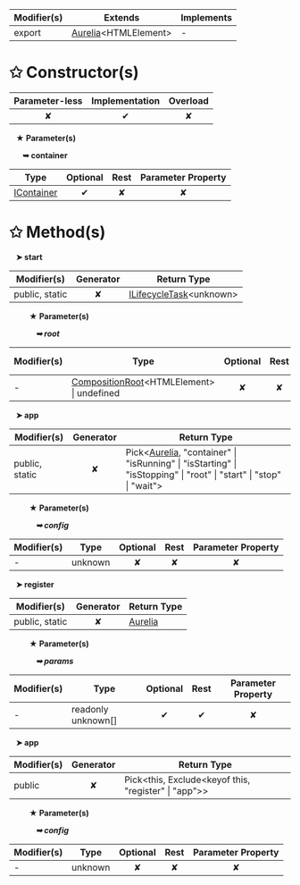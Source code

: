 | Modifier(s)                            | Extends                      | Implements                                    |
|----------------------------------------|------------------------------|-----------------------------------------------|
| export | [Aurelia](/aurelia/class/quick-start/aurelia)&lt;HTMLElement&gt; | - |

# &#10025; Constructor(s)

| Parameter-less                         | Implementation                          | Overload                          |
|:--------------------------------------:|:---------------------------------------:|:---------------------------------:|
| ✘ | ✔ | ✘ |

&nbsp;&nbsp; **&#9733; Parameter(s)**

&nbsp;&nbsp;&nbsp;&nbsp;&nbsp; **&#10149; container**

| Type                        | Optional                           | Rest                          | Parameter Property                          |
|-----------------------------|:----------------------------------:|:-----------------------------:|:-------------------------------------------:|
| [IContainer](/kernel/interface/di/icontainer) | ✔  | ✘ | ✘ |

# &#10025; Method(s)

&nbsp;&nbsp; **&#10148; start**

| Modifier(s)                              | Generator                          | Return Type                       |
|------------------------------------------|:----------------------------------:|-----------------------------------|
| public, static | ✘ | [ILifecycleTask](/runtime/interface/lifecycle-task/ilifecycletask)&lt;unknown&gt; |

&nbsp;&nbsp;&nbsp;&nbsp;&nbsp;&nbsp;&nbsp;&nbsp; **&#9733; Parameter(s)**

&nbsp;&nbsp;&nbsp;&nbsp;&nbsp;&nbsp;&nbsp;&nbsp;&nbsp;&nbsp;&nbsp; _**&#10149; root**_

| Modifier(s)                              | Type                        | Optional                           | Rest                          | Parameter Property                          |
|------------------------------------------|-----------------------------|:----------------------------------:|:-----------------------------:|:-------------------------------------------:|
| - | [CompositionRoot](/runtime/class/aurelia/compositionroot)&lt;HTMLElement&gt; &#124; undefined | ✘  | ✘ | ✘ |

&nbsp;&nbsp; **&#10148; app**

| Modifier(s)                              | Generator                          | Return Type                       |
|------------------------------------------|:----------------------------------:|-----------------------------------|
| public, static | ✘ | Pick&lt;[Aurelia](/aurelia/class/quick-start/aurelia), "container" &#124; "isRunning" &#124; "isStarting" &#124; "isStopping" &#124; "root" &#124; "start" &#124; "stop" &#124; "wait"&gt; |

&nbsp;&nbsp;&nbsp;&nbsp;&nbsp;&nbsp;&nbsp;&nbsp; **&#9733; Parameter(s)**

&nbsp;&nbsp;&nbsp;&nbsp;&nbsp;&nbsp;&nbsp;&nbsp;&nbsp;&nbsp;&nbsp; _**&#10149; config**_

| Modifier(s)                              | Type                        | Optional                           | Rest                          | Parameter Property                          |
|------------------------------------------|-----------------------------|:----------------------------------:|:-----------------------------:|:-------------------------------------------:|
| - | unknown | ✘  | ✘ | ✘ |

&nbsp;&nbsp; **&#10148; register**

| Modifier(s)                              | Generator                          | Return Type                       |
|------------------------------------------|:----------------------------------:|-----------------------------------|
| public, static | ✘ | [Aurelia](/aurelia/class/quick-start/aurelia) |

&nbsp;&nbsp;&nbsp;&nbsp;&nbsp;&nbsp;&nbsp;&nbsp; **&#9733; Parameter(s)**

&nbsp;&nbsp;&nbsp;&nbsp;&nbsp;&nbsp;&nbsp;&nbsp;&nbsp;&nbsp;&nbsp; _**&#10149; params**_

| Modifier(s)                              | Type                        | Optional                           | Rest                          | Parameter Property                          |
|------------------------------------------|-----------------------------|:----------------------------------:|:-----------------------------:|:-------------------------------------------:|
| - | readonly unknown[] | ✔  | ✔ | ✘ |

&nbsp;&nbsp; **&#10148; app**

| Modifier(s)                              | Generator                          | Return Type                       |
|------------------------------------------|:----------------------------------:|-----------------------------------|
| public | ✘ | Pick&lt;this, Exclude&lt;keyof this, "register" &#124; "app"&gt;&gt; |

&nbsp;&nbsp;&nbsp;&nbsp;&nbsp;&nbsp;&nbsp;&nbsp; **&#9733; Parameter(s)**

&nbsp;&nbsp;&nbsp;&nbsp;&nbsp;&nbsp;&nbsp;&nbsp;&nbsp;&nbsp;&nbsp; _**&#10149; config**_

| Modifier(s)                              | Type                        | Optional                           | Rest                          | Parameter Property                          |
|------------------------------------------|-----------------------------|:----------------------------------:|:-----------------------------:|:-------------------------------------------:|
| - | unknown | ✘  | ✘ | ✘ |